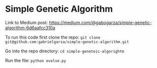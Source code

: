 # Simple Genetic Algorithm

Link to Medium post:
https://medium.com/@gabogarza/simple-genetic-algorithm-6d6aafcc310a

To run this code first clone the repo:
`git clone git@github.com:gabrielgarza/simple-genetic-algorithm.git`

Go into the repo directory:
`cd simple-geneteic-algorightm`

Run the file:
`python evolve.py`
